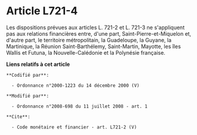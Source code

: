 # Article L721-4

Les dispositions prévues aux articles L. 721-2 et L. 721-3 ne s'appliquent pas aux relations financières entre, d'une part,
Saint-Pierre-et-Miquelon et, d'autre part, le territoire métropolitain, la Guadeloupe, la Guyane, la Martinique, la Réunion
Saint-Barthélemy, Saint-Martin, Mayotte, les îles Wallis et Futuna, la Nouvelle-Calédonie et la Polynésie française.

**Liens relatifs à cet article**

	**Codifié par**:

	  - Ordonnance n°2000-1223 du 14 décembre 2000 (V)

	**Modifié par**:

	  - Ordonnance n°2008-698 du 11 juillet 2008 - art. 1

	**Cite**:

	  - Code monétaire et financier - art. L721-2 (V)
